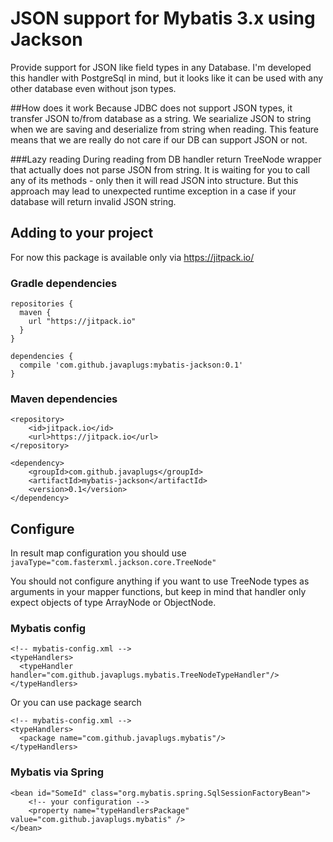 # JSON support for Mybatis 3.x using Jackson

Provide support for JSON like field types in any Database.
I'm developed this handler with PostgreSql in mind, 
but it looks like it can be used with any other database even without json types.

##How does it work
Because JDBC does not support JSON types, it transfer JSON to/from database as a string.
We searialize JSON to string when we are saving and deserialize from string when reading.
This feature means that we are really do not care if our DB can support JSON or not.

###Lazy reading
During reading from DB handler return TreeNode wrapper that actually does not parse JSON from string.
It is waiting for you to call any of its methods - only then it will read JSON into structure.
But this approach may lead to unexpected runtime exception in a case if your database will return
invalid JSON string.


## Adding to your project

For now this package is available only via https://jitpack.io/

### Gradle dependencies
```
repositories {
  maven {
    url "https://jitpack.io"
  }
}

dependencies {
  compile 'com.github.javaplugs:mybatis-jackson:0.1'
}
```

### Maven dependencies
```
<repository>
    <id>jitpack.io</id>
    <url>https://jitpack.io</url>
</repository>

<dependency>
    <groupId>com.github.javaplugs</groupId>
    <artifactId>mybatis-jackson</artifactId>
    <version>0.1</version>
</dependency>
```

## Configure
In result map configuration you should use ```javaType="com.fasterxml.jackson.core.TreeNode"```

You should not configure anything if you want to use TreeNode types as arguments in your mapper
functions, but keep in mind that handler only expect objects of type ArrayNode or ObjectNode.


### Mybatis config
```
<!-- mybatis-config.xml -->
<typeHandlers>
  <typeHandler handler="com.github.javaplugs.mybatis.TreeNodeTypeHandler"/>
</typeHandlers>
```

Or you can use package search

```
<!-- mybatis-config.xml -->
<typeHandlers>
  <package name="com.github.javaplugs.mybatis"/>
</typeHandlers>
```

### Mybatis via Spring
```
<bean id="SomeId" class="org.mybatis.spring.SqlSessionFactoryBean">
    <!-- your configuration -->
    <property name="typeHandlersPackage" value="com.github.javaplugs.mybatis" />
</bean>
```